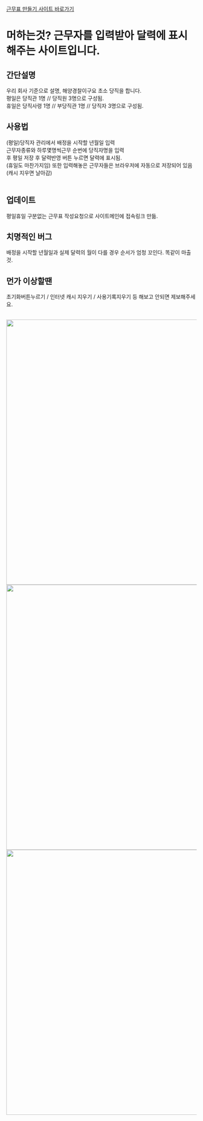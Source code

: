 <a href="https://sunpark20.github.io/hosting/" target="_blank" rel="noopener noreferrer">근무표 만들기 사이트 바로가기</a>

# 머하는것? 근무자를 입력받아 달력에 표시해주는 사이트입니다.
## 간단설명
우리 회사 기준으로 설명, 해양경찰이구요 초소 당직을 합니다.
<br>
평일은 당직관 1명 // 당직원 3명으로 구성됨.
<br>
휴일은 당직사령 1명 // 부당직관 1명 // 당직자 3명으로 구성됨.
## 사용법
(평일)당직자 관리에서 배정을 시작할 년월일 입력
<br>
근무자종류와 하루몇명씩근무 순번에 당직자명을 입력
<br>
후 평일 저장 후 달력반영 버튼 누르면 달력에 표시됨.
<br>
(휴일도 마찬가지임) 또한 입력해놓은 근무자들은 브라우저에 자동으로 저장되어 있음 (캐시 지우면 날아감)
<br>
<br>
## 업데이트
평일휴일 구분없는 근무표 작성요청으로 사이트메인에 접속링크 만듦.
## 치명적인 버그
배정을 시작할 년월일과 실제 달력의 월이 다를 경우 순서가 엄청 꼬인다. 똑같이 마출것.
## 먼가 이상할땐
초기화버튼누르기 / 인터넷 캐시 지우기 / 사용기록지우기 등 해보고 안되면 제보해주세요.
<br>
<br>

<img src="https://github.com/user-attachments/assets/824f52c9-0aac-4611-b60d-723215a6f742" width="1000" height="700">
<img src="https://github.com/user-attachments/assets/520bd680-be88-4af0-ba80-3944153f9024" width="1000" height="700">
<img src="https://github.com/user-attachments/assets/ddfb7dc6-fc88-4bab-82eb-b3824814a357" width="1000" height="700">
